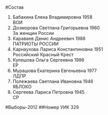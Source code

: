 #Состав
1. Бабакина Елена Владимировна 1958   
    ВОИ
2. Дозморова Светлана Григорьевна 1960   
    За женщин России
3. Караваев Денис Андреевич 1986   
    ПАТРИОТЫ РОССИИ
4. Карнаухова Лариса Константиновна 1951   
    Российский Красный Крест
5. Кулешова Ольга Сергеевна 1986   
    ЕР
6. Мурашова Екатерина Евгеньевна 1977   
    ЛДПР
7. Полежаева Светлана Ивановна 1946   
    ЯБЛОКО
8. Сергеева Лариса Петровна 1945   
    СР

#Выборы-2012
##Номер УИК
329
